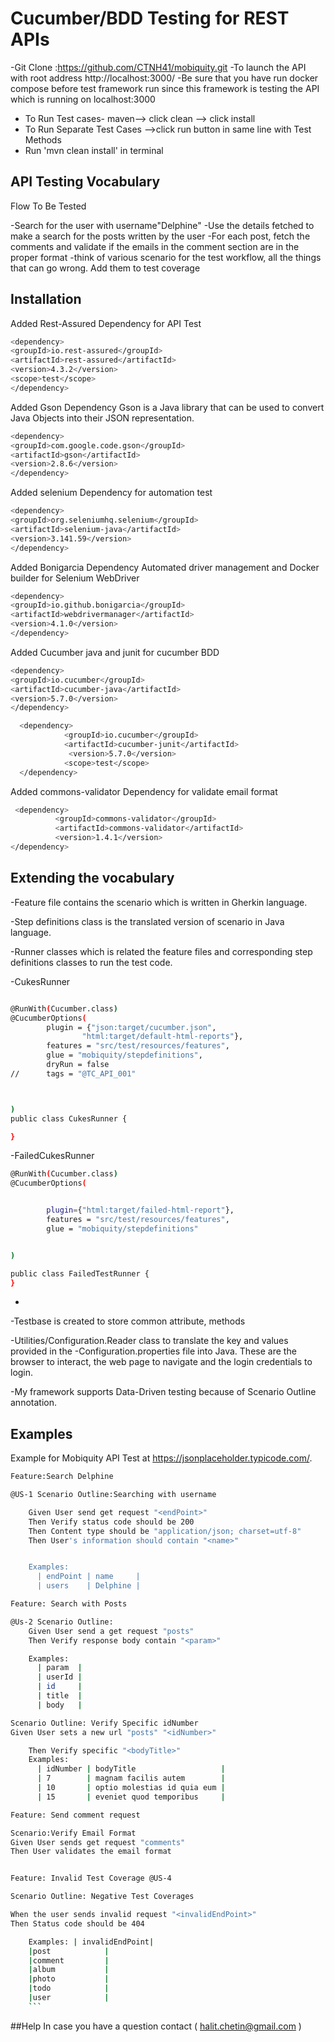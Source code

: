# Cucumber/BDD Testing for REST APIs

-Git Clone :https://github.com/CTNH41/mobiquity.git
-To launch the API with root address http://localhost:3000/
-Be sure that you have run docker compose before test framework run since this framework is testing 
 the API which is running on localhost:3000
- To Run Test cases- maven--> click clean --> click install
- To Run Separate Test Cases -->click run button in same line with Test Methods
- Run 'mvn clean install' in terminal

## API Testing Vocabulary
Flow To Be Tested

-Search for the user with username"Delphine"
-Use the details fetched to make a search for the posts written by the user
-For each post, fetch the comments and validate if the emails in the comment section are in the proper format
-think of various scenario for the test workflow, all the things that can go wrong.
Add them to test coverage


## Installation

Added Rest-Assured Dependency for API Test
```bash
<dependency>
<groupId>io.rest-assured</groupId>
<artifactId>rest-assured</artifactId>
<version>4.3.2</version>
<scope>test</scope>
</dependency>
```
Added Gson Dependency Gson is a Java library that can be used to convert Java Objects into their JSON representation.
```bash
<dependency>
<groupId>com.google.code.gson</groupId>
<artifactId>gson</artifactId>
<version>2.8.6</version>
</dependency>
```

Added selenium Dependency for automation test
```bash
<dependency>
<groupId>org.seleniumhq.selenium</groupId>
<artifactId>selenium-java</artifactId>
<version>3.141.59</version>
</dependency>
```

Added Bonigarcia Dependency Automated driver management and Docker builder for Selenium WebDriver
```bash
<dependency>
<groupId>io.github.bonigarcia</groupId>
<artifactId>webdrivermanager</artifactId>
<version>4.1.0</version>
</dependency>
```
Added Cucumber java and junit for cucumber BDD
```bash
<dependency>
<groupId>io.cucumber</groupId>
<artifactId>cucumber-java</artifactId>
<version>5.7.0</version>
</dependency>

  <dependency>
            <groupId>io.cucumber</groupId>
            <artifactId>cucumber-junit</artifactId>
             <version>5.7.0</version>
            <scope>test</scope>
  </dependency>
  ```

Added commons-validator Dependency for validate email format
  ```bash
   <dependency>
            <groupId>commons-validator</groupId>
            <artifactId>commons-validator</artifactId>
            <version>1.4.1</version>
</dependency>
```

## Extending the vocabulary

-Feature file contains the scenario which is written in Gherkin language.

-Step definitions class is the translated version of scenario in Java language.

-Runner classes which is related the feature files and corresponding step definitions classes to run the test code.


-CukesRunner
```bash

@RunWith(Cucumber.class)
@CucumberOptions(
        plugin = {"json:target/cucumber.json",
                "html:target/default-html-reports"},
        features = "src/test/resources/features",
        glue = "mobiquity/stepdefinitions",
        dryRun = false
//      tags = "@TC_API_001"



)
public class CukesRunner {

}
```
-FailedCukesRunner
```bash
@RunWith(Cucumber.class)
@CucumberOptions(


        plugin={"html:target/failed-html-report"},
        features = "src/test/resources/features",
        glue = "mobiquity/stepdefinitions"


)

public class FailedTestRunner {
}
```
-

-Testbase is created to store common attribute, methods

-Utilities/Configuration.Reader class to translate the key and values provided in the
-Configuration.properties file into Java. These are the browser to interact, the web page to navigate and the login credentials to login.

-My framework supports Data-Driven testing because of Scenario Outline annotation.






## Examples

Example for Mobiquity API Test at https://jsonplaceholder.typicode.com/.

```bash
Feature:Search Delphine

@US-1 Scenario Outline:Searching with username

    Given User send get request "<endPoint>"
    Then Verify status code should be 200
    Then Content type should be "application/json; charset=utf-8"
    Then User's information should contain "<name>"


    Examples:
      | endPoint | name     |
      | users    | Delphine |

```
```bash
Feature: Search with Posts

@Us-2 Scenario Outline:
    Given User send a get request "posts"
    Then Verify response body contain "<param>"

    Examples:
      | param  |
      | userId |
      | id     |
      | title  |
      | body   |

Scenario Outline: Verify Specific idNumber 
Given User sets a new url "posts" "<idNumber>"

    Then Verify specific "<bodyTitle>"
    Examples:
      | idNumber | bodyTitle                   |
      | 7        | magnam facilis autem        |
      | 10       | optio molestias id quia eum |
      | 15       | eveniet quod temporibus     |
```
```bash
Feature: Send comment request

Scenario:Verify Email Format 
Given User sends get request "comments"
Then User validates the email format

```

```bash

Feature: Invalid Test Coverage @US-4 

Scenario Outline: Negative Test Coverages 

When the user sends invalid request "<invalidEndPoint>"
Then Status code should be 404

    Examples: | invalidEndPoint|
    |post            |
    |comment         |
    |album           |
    |photo           |
    |todo            |
    |user            |
    ```
```
##Help
In case you have a question contact ( halit.chetin@gmail.com )



































